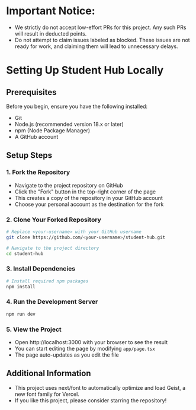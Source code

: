 # Important Notice:
- We strictly do not accept low-effort PRs for this project. Any such PRs will result in deducted points.
- Do not attempt to claim issues labeled as blocked. These issues are not ready for work, and claiming them will lead to unnecessary delays.

# Setting Up Student Hub Locally

## Prerequisites

Before you begin, ensure you have the following installed:
- Git
- Node.js (recommended version 18.x or later)
- npm (Node Package Manager)
- A GitHub account

## Setup Steps

### 1. Fork the Repository
- Navigate to the project repository on GitHub
- Click the "Fork" button in the top-right corner of the page
- This creates a copy of the repository in your GitHub account
- Choose your personal account as the destination for the fork

### 2. Clone Your Forked Repository
```bash
# Replace <your-username> with your GitHub username
git clone https://github.com/<your-username>/student-hub.git

# Navigate to the project directory
cd student-hub
```

### 3. Install Dependencies
```bash
# Install required npm packages
npm install
```

### 4. Run the Development Server
```bash
npm run dev
```

### 5. View the Project
- Open http://localhost:3000 with your browser to see the result
- You can start editing the page by modifying `app/page.tsx`
- The page auto-updates as you edit the file

## Additional Information
- This project uses next/font to automatically optimize and load Geist, a new font family for Vercel.
- If you like this project, please consider starring the repository! 

